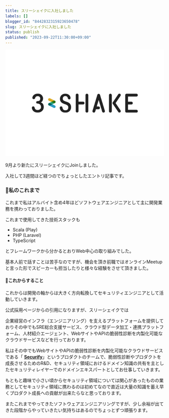 ```yaml
---
title: スリーシェイクに入社しました
labels: []
blogger_id: "8442832315923650478"
slug: スリーシェイクに入社しました
status: publish
published: "2023-09-22T11:30:00+09:00"
---
```

[![](images/3d87b0765117.jpg)](https://blogger.googleusercontent.com/img/a/AVvXsEjNxnspY8VmMu02_S32KQ-UfmV7Li_VSBcSgdAVf2KOikvo1MRbaIYiRSz_-q1_GZXvnDPpNGQ0ggJ56WTFJPAieuX_jwJXzdwmnqn0EdDSkMgSp6GuLt6hvwtCch7q1Oy8dzeFuz_X1cH-6If0RI7ha3KTT3Gn2WR7IhTtwxjhxOUMSh0Y4EWa6jtqqSo)

9月より新たにスリーシェイクにJoinしました。

入社して3週間ほど経つのでちょっとしたエントリ記事です。

### 📕私のこれまで

これまで私はアルバイト含め4年ほどソフトウェアエンジニアとして主に開発業務を携わっておりました。

これまで使用してきた技術スタックも

- Scala (Play)
- PHP (Laravel)
- TypeScript

とフレームワークから分かるとおりWeb中心の取り組みでした。

基本人前で話すことは苦手なのですが、機会を頂き前職ではオンラインMeetupと言った形でスピーカーも担当したりと様々な経験をさせて頂きました。

#### 🚀これからすること

これからは開発の軸からは大きく方向転換してセキュリティエンジニアとして活動していきます。

公式採用ページからの引用になりますが、スリーシェイクでは

企業経営のインフラ（エンジニアリング）を支えるプラットフォームを提供しておりその中でもSRE総合支援サービス、クラウド型データ加工・連携プラットフォーム、人材紹介エージェント、WebサイトやAPIの脆弱性診断を内製化可能なクラウドサービスなどを行っております。

私はその中でもWebサイトやAPIの脆弱性診断を内製化可能なクラウドサービスである「 [**Securify**](https://www.securify.jp/)」というプロダクトのチームで、脆弱性診断やプロダクトを成長させるためのR&D、セキュリティ領域におけるドメイン知識の共有を主としたセキュリティレイヤーでのドメインエキスパートとしてお仕事していきます。

もともと趣味で小さい頃からセキュリティ領域については関心があったものの業務としてセキュリティ領域に携わるのは初めてなので直近は大量の知識を蓄え早くプロダクト成長への貢献が出来たらなと思っております。

またこれまでやってきたソフトウェアエンジニアリングですが、少し余裕が出てきた段階からやっていきたい気持ちはあるのでちょっとずつ頑張ります。